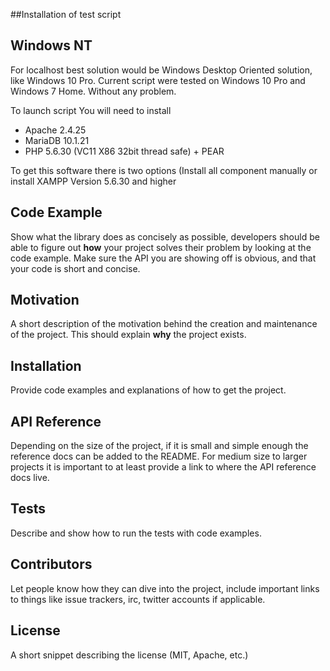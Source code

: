 ##Installation of test script

## Windows NT 
For localhost best solution would be Windows Desktop Oriented solution, like Windows 10 Pro.
Current script were tested on Windows 10 Pro and Windows 7 Home. Without any problem.

To launch script You will need to install 
  + Apache 2.4.25
  + MariaDB 10.1.21
  + PHP 5.6.30 (VC11 X86 32bit thread safe) + PEAR

To get this software there is two options (Install all component manually or install XAMPP Version 5.6.30 and higher



## Code Example

Show what the library does as concisely as possible, developers should be able to figure out **how** your project solves their problem by looking at the code example. Make sure the API you are showing off is obvious, and that your code is short and concise.

## Motivation

A short description of the motivation behind the creation and maintenance of the project. This should explain **why** the project exists.

## Installation

Provide code examples and explanations of how to get the project.

## API Reference

Depending on the size of the project, if it is small and simple enough the reference docs can be added to the README. For medium size to larger projects it is important to at least provide a link to where the API reference docs live.

## Tests

Describe and show how to run the tests with code examples.

## Contributors

Let people know how they can dive into the project, include important links to things like issue trackers, irc, twitter accounts if applicable.

## License

A short snippet describing the license (MIT, Apache, etc.)